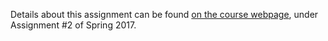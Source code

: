 Details about this assignment can be found [on the course webpage](http://cs231n.github.io/), under Assignment #2 of Spring 2017.
